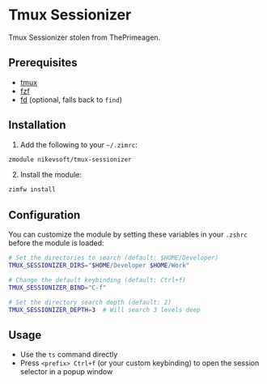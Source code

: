 # Tmux Sessionizer 

Tmux Sessionizer stolen from ThePrimeagen.

## Prerequisites

- [tmux](https://github.com/tmux/tmux)
- [fzf](https://github.com/junegunn/fzf)
- [fd](https://github.com/sharkdp/fd) (optional, falls back to `find`)

## Installation

1. Add the following to your `~/.zimrc`:
```zsh
zmodule nikevsoft/tmux-sessionizer
```

2. Install the module:
```zsh
zimfw install
```

## Configuration

You can customize the module by setting these variables in your `.zshrc` before the module is loaded:

```zsh
# Set the directories to search (default: $HOME/Developer)
TMUX_SESSIONIZER_DIRS="$HOME/Developer $HOME/Work"

# Change the default keybinding (default: Ctrl+f)
TMUX_SESSIONIZER_BIND="C-f"

# Set the directory search depth (default: 2)
TMUX_SESSIONIZER_DEPTH=3  # Will search 3 levels deep
```

## Usage

- Use the `ts` command directly
- Press `<prefix> Ctrl+f` (or your custom keybinding) to open the session selector in a popup window

